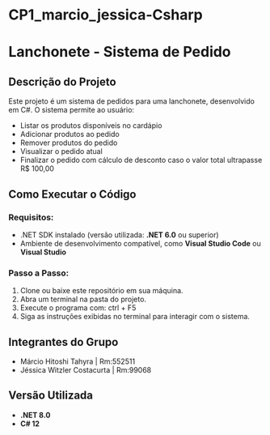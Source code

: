# CP1_marcio_jessica-Csharp
# Lanchonete - Sistema de Pedido

## Descrição do Projeto
Este projeto é um sistema de pedidos para uma lanchonete, desenvolvido em C#. O sistema permite ao usuário:
- Listar os produtos disponíveis no cardápio
- Adicionar produtos ao pedido
- Remover produtos do pedido
- Visualizar o pedido atual
- Finalizar o pedido com cálculo de desconto caso o valor total ultrapasse R$ 100,00

## Como Executar o Código

### Requisitos:
- .NET SDK instalado (versão utilizada: **.NET 6.0** ou superior)
- Ambiente de desenvolvimento compatível, como **Visual Studio Code** ou **Visual Studio**

### Passo a Passo:
1. Clone ou baixe este repositório em sua máquina.
2. Abra um terminal na pasta do projeto.
3. Execute o programa com:
   ctrl + F5
4. Siga as instruções exibidas no terminal para interagir com o sistema.

## Integrantes do Grupo
- Márcio Hitoshi Tahyra         |   Rm:552511
- Jéssica Witzler Costacurta    |   Rm:99068

## Versão Utilizada
- **.NET 8.0**
- **C# 12**
